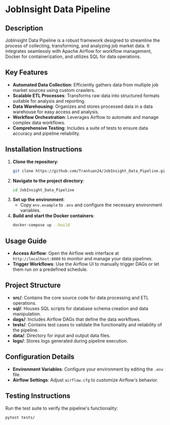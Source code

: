 # JobInsight Data Pipeline

## Description
JobInsight Data Pipeline is a robust framework designed to streamline the process of collecting, transforming, and analyzing job market data. It integrates seamlessly with Apache Airflow for workflow management, Docker for containerization, and utilizes SQL for data operations.

## Key Features
- **Automated Data Collection**: Efficiently gathers data from multiple job market sources using custom crawlers.
- **Scalable ETL Processes**: Transforms raw data into structured formats suitable for analysis and reporting.
- **Data Warehousing**: Organizes and stores processed data in a data warehouse for easy access and analysis.
- **Workflow Orchestration**: Leverages Airflow to automate and manage complex data workflows.
- **Comprehensive Testing**: Includes a suite of tests to ensure data accuracy and pipeline reliability.

## Installation Instructions
1. **Clone the repository**:
   ```bash
   git clone https://github.com/Trantuan24/JobInsight_Data_Pipeline.git
   ```
2. **Navigate to the project directory**:
   ```bash
   cd JobInsight_Data_Pipeline
   ```
3. **Set up the environment**:
   - Copy `env.example` to `.env` and configure the necessary environment variables.
4. **Build and start the Docker containers**:
   ```bash
   docker-compose up --build
   ```

## Usage Guide
- **Access Airflow**: Open the Airflow web interface at `http://localhost:8080` to monitor and manage your data pipelines.
- **Trigger Workflows**: Use the Airflow UI to manually trigger DAGs or let them run on a predefined schedule.

## Project Structure
- **src/**: Contains the core source code for data processing and ETL operations.
- **sql/**: Houses SQL scripts for database schema creation and data manipulation.
- **dags/**: Includes Airflow DAGs that define the data workflows.
- **tests/**: Contains test cases to validate the functionality and reliability of the pipeline.
- **data/**: Directory for input and output data files.
- **logs/**: Stores logs generated during pipeline execution.

## Configuration Details
- **Environment Variables**: Configure your environment by editing the `.env` file.
- **Airflow Settings**: Adjust `airflow.cfg` to customize Airflow's behavior.

## Testing Instructions
Run the test suite to verify the pipeline's functionality:
```bash
pytest tests/
```